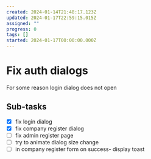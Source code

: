 ```yaml
---
created: 2024-01-14T21:48:17.123Z
updated: 2024-01-17T22:59:15.015Z
assigned: ""
progress: 0
tags: []
started: 2024-01-17T00:00:00.000Z
---
```


# Fix auth dialogs

For some reason login dialog does not open

## Sub-tasks

- [x] fix login dialog
- [x] fix company register dialog
- [ ] fix admin register page
- [ ] try to animate dialog size change
- [ ] in company register form on success- display toast
